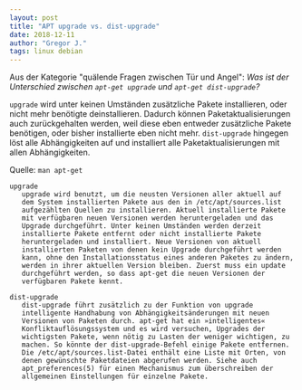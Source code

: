 ```yaml
---
layout: post
title: "APT upgrade vs. dist-upgrade"
date: 2018-12-11
author: "Gregor J."
tags: linux debian
---
```


Aus der Kategorie "quälende Fragen zwischen Tür und Angel": _Was ist der Unterschied zwischen `apt-get upgrade` und `apt-get dist-upgrade`?_

`upgrade` wird unter keinen Umständen zusätzliche Pakete installieren, oder nicht mehr benötigte deinstallieren. Dadurch können Paketaktualisierungen auch zurückgehalten werden, weil diese eben entweder zusätzliche Pakete benötigen, oder bisher installierte eben nicht mehr. `dist-upgrade` hingegen löst alle Abhängigkeiten auf und installiert alle Paketaktualisierungen mit allen Abhängigkeiten.

Quelle: `man apt-get`
```
upgrade
   upgrade wird benutzt, um die neusten Versionen aller aktuell auf
   dem System installierten Pakete aus den in /etc/apt/sources.list
   aufgezählten Quellen zu installieren. Aktuell installierte Pakete
   mit verfügbaren neuen Versionen werden heruntergeladen und das
   Upgrade durchgeführt. Unter keinen Umständen werden derzeit
   installierte Pakete entfernt oder nicht installierte Pakete
   heruntergeladen und installiert. Neue Versionen von aktuell
   installierten Paketen von denen kein Upgrade durchgeführt werden
   kann, ohne den Installationsstatus eines anderen Paketes zu ändern,
   werden in ihrer aktuellen Version bleiben. Zuerst muss ein update
   durchgeführt werden, so dass apt-get die neuen Versionen der
   verfügbaren Pakete kennt.

dist-upgrade
   dist-upgrade führt zusätzlich zu der Funktion von upgrade
   intelligente Handhabung von Abhängigkeitsänderungen mit neuen
   Versionen von Paketen durch. apt-get hat ein »intelligentes«
   Konfliktauflösungssystem und es wird versuchen, Upgrades der
   wichtigsten Pakete, wenn nötig zu Lasten der weniger wichtigen, zu
   machen. So könnte der dist-upgrade-Befehl einige Pakete entfernen.
   Die /etc/apt/sources.list-Datei enthält eine Liste mit Orten, von
   denen gewünschte Paketdateien abgerufen werden. Siehe auch
   apt_preferences(5) für einen Mechanismus zum überschreiben der
   allgemeinen Einstellungen für einzelne Pakete.
```
